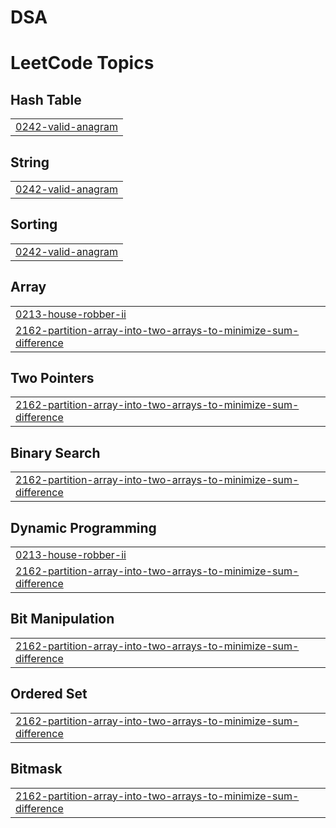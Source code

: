 # DSA
<!---LeetCode Topics Start-->
# LeetCode Topics
## Hash Table
|  |
| ------- |
| [0242-valid-anagram](https://github.com/Kasthuri819/DSA/tree/master/0242-valid-anagram) |
## String
|  |
| ------- |
| [0242-valid-anagram](https://github.com/Kasthuri819/DSA/tree/master/0242-valid-anagram) |
## Sorting
|  |
| ------- |
| [0242-valid-anagram](https://github.com/Kasthuri819/DSA/tree/master/0242-valid-anagram) |
## Array
|  |
| ------- |
| [0213-house-robber-ii](https://github.com/Kasthuri819/DSA/tree/master/0213-house-robber-ii) |
| [2162-partition-array-into-two-arrays-to-minimize-sum-difference](https://github.com/Kasthuri819/DSA/tree/master/2162-partition-array-into-two-arrays-to-minimize-sum-difference) |
## Two Pointers
|  |
| ------- |
| [2162-partition-array-into-two-arrays-to-minimize-sum-difference](https://github.com/Kasthuri819/DSA/tree/master/2162-partition-array-into-two-arrays-to-minimize-sum-difference) |
## Binary Search
|  |
| ------- |
| [2162-partition-array-into-two-arrays-to-minimize-sum-difference](https://github.com/Kasthuri819/DSA/tree/master/2162-partition-array-into-two-arrays-to-minimize-sum-difference) |
## Dynamic Programming
|  |
| ------- |
| [0213-house-robber-ii](https://github.com/Kasthuri819/DSA/tree/master/0213-house-robber-ii) |
| [2162-partition-array-into-two-arrays-to-minimize-sum-difference](https://github.com/Kasthuri819/DSA/tree/master/2162-partition-array-into-two-arrays-to-minimize-sum-difference) |
## Bit Manipulation
|  |
| ------- |
| [2162-partition-array-into-two-arrays-to-minimize-sum-difference](https://github.com/Kasthuri819/DSA/tree/master/2162-partition-array-into-two-arrays-to-minimize-sum-difference) |
## Ordered Set
|  |
| ------- |
| [2162-partition-array-into-two-arrays-to-minimize-sum-difference](https://github.com/Kasthuri819/DSA/tree/master/2162-partition-array-into-two-arrays-to-minimize-sum-difference) |
## Bitmask
|  |
| ------- |
| [2162-partition-array-into-two-arrays-to-minimize-sum-difference](https://github.com/Kasthuri819/DSA/tree/master/2162-partition-array-into-two-arrays-to-minimize-sum-difference) |
<!---LeetCode Topics End-->